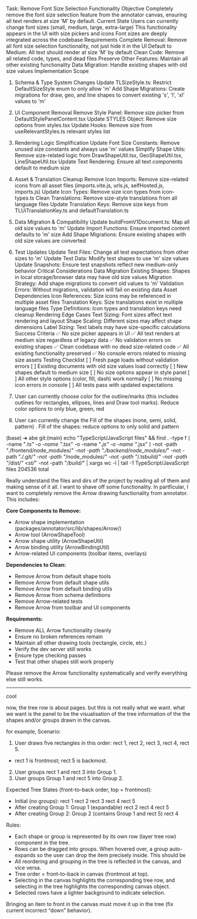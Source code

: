 Task: Remove Font Size Selection Functionality
Objective
Completely remove the font size selection feature from the annotator canvas, ensuring all text renders at size 'M' by default.
Current State
Users can currently change font sizes (small, medium, large, extra-large)
This functionality appears in the UI with size pickers and icons
Font sizes are deeply integrated across the codebase
Requirements
Complete Removal: Remove all font size selection functionality, not just hide it in the UI
Default to Medium: All text should render at size 'M' by default
Clean Code: Remove all related code, types, and dead files
Preserve Other Features: Maintain all other existing functionality
Data Migration: Handle existing shapes with old size values
Implementation Scope
1. Schema & Type System Changes
Update TLSizeStyle.ts: Restrict DefaultSizeStyle enum to only allow 'm'
Add Shape Migrations: Create migrations for draw, geo, and line shapes to convert existing 's', 'l', 'xl' values to 'm'
2. UI Component Removal
Remove Style Panel: Remove size picker from DefaultStylePanelContent.tsx
Update STYLES Object: Remove size options from styles.tsx
Update Hooks: Remove size from useRelevantStyles.ts relevant styles list
3. Rendering Logic Simplification
Update Font Size Constants: Remove unused size constants and always use 'm' values
Simplify Shape Utils: Remove size-related logic from DrawShapeUtil.tsx, GeoShapeUtil.tsx, LineShapeUtil.tsx
Update Text Rendering: Ensure all text components default to medium size
4. Asset & Translation Cleanup
Remove Icon Imports: Remove size-related icons from all asset files (imports.vite.js, urls.js, selfHosted.js, imports.js)
Update Icon Types: Remove size icon types from icon-types.ts
Clean Translations: Remove size-style translations from all language files
Update Translation Keys: Remove size keys from TLUiTranslationKey.ts and defaultTranslation.ts
5. Data Migration & Compatibility
Update buildFromV1Document.ts: Map all old size values to 'm'
Update Import Functions: Ensure imported content defaults to 'm' size
Add Shape Migrations: Ensure existing shapes with old size values are converted
6. Test Updates
Update Test Files: Change all test expectations from other sizes to 'm'
Update Test Data: Modify test shapes to use 'm' size values
Update Snapshots: Ensure test snapshots reflect new medium-only behavior
Critical Considerations
Data Migration
Existing Shapes: Shapes in local storage/browser data may have old size values
Migration Strategy: Add shape migrations to convert old values to 'm'
Validation Errors: Without migrations, validation will fail on existing data
Asset Dependencies
Icon References: Size icons may be referenced in multiple asset files
Translation Keys: Size translations exist in multiple language files
Type Definitions: Icon types and translation keys need cleanup
Rendering Edge Cases
Text Sizing: Font sizes affect text rendering and layout
Shape Scaling: Different sizes may affect shape dimensions
Label Sizing: Text labels may have size-specific calculations
Success Criteria
✅ No size picker appears in UI
✅ All text renders at medium size regardless of legacy data
✅ No validation errors on existing shapes
✅ Clean codebase with no dead size-related code
✅ All existing functionality preserved
✅ No console errors related to missing size assets
Testing Checklist
[ ] Fresh page loads without validation errors
[ ] Existing documents with old size values load correctly
[ ] New shapes default to medium size
[ ] No size options appear in style panel
[ ] All other style options (color, fill, dash) work normally
[ ] No missing icon errors in console
[ ] All tests pass with updated expectations






1. User can currently choose color for the outline/marks (this includes outlines for rectangles, ellipses, lines and Draw tool marks). Reduce color options to only blue, green, red

3. User can currently change the Fill of the shapes (none, semi, solid, pattern) . Fill of the shapes: reduce options to only solid and pattern





(base) ➜  abe git:(main) echo "TypeScript/JavaScript files" && find . -type f \( -name "*.ts" -o -name "*.tsx" -o -name "*.js" -o -name "*.jsx" \) -not -path "./frontend/node_modules/*" -not -path "./backend/node_modules/*" -not -path "./.git/*" -not -path "*/node_modules/*" -not -path "*/.tsbuild/*" -not -path "*/dist/*" 
<st/*" -not -path "*/build/*" | xargs wc -l | tail -1
TypeScript/JavaScript files
  204536 total



  

Really understand the files and dirs of the project by reading all of them and making sense of it all. I want to shave off some functionality. In partficular, I want to completely remove the Arrow drawing functionality from annotator. This includes:


**Core Components to Remove:**
- Arrow shape implementation (packages/annotator/src/lib/shapes/Arrow/)
- Arrow tool (ArrowShapeTool)
- Arrow shape utility (ArrowShapeUtil)
- Arrow binding utility (ArrowBindingUtil)
- Arrow-related UI components (toolbar items, overlays)

**Dependencies to Clean:**
- Remove Arrow from default shape tools
- Remove Arrow from default shape utils
- Remove Arrow from default binding utils
- Remove Arrow from schema definitions
- Remove Arrow-related tests
- Remove Arrow from toolbar and UI components

**Requirements:**
- Remove ALL Arrow functionality cleanly
- Ensure no broken references remain
- Maintain all other drawing tools (rectangle, circle, etc.)
- Verify the dev server still works
- Ensure type checking passes
- Test that other shapes still work properly

Please remove the Arrow functionality systematically and verify everything else still works.














------------




cool

now, the tree row is about pages. but this is not really what we want. what we want is the panel to be the visualisation of the tree information of the the shapes and/or groups drawn in the canvas.

for example, Scenario:
1. User draws five rectangles in this order: rect 1, rect 2, rect 3, rect 4, rect 5.
- rect 1 is frontmost; rect 5 is backmost.
2. User groups rect 1 and rect 3 into Group 1.
3. User groups Group 1 and rect 5 into Group 2.

Expected Tree States (front-to-back order, top = frontmost):

- Initial (no groups):
rect 1
rect 2
rect 3
rect 4
rect 5
- After creating Group 1:
Group 1 (expandable)
rect 2
rect 4
rect 5
- After creating Group 2:
Group 2 (contains Group 1 and rect 5)
rect 4

Rules:
- Each shape or group is represented by its own row (layer tree row) component in the tree.
- Rows can be dragged into groups. When hovered over, a group auto-expands so the user can drop the item precisely inside. This should be 
- All reordering and grouping in the tree is reflected in the canvas, and vice versa.
- Tree order = front-to-back in canvas (frontmost at top).
- Selecting in the canvas highlights the corresponding tree row, and selecting in the tree highlights the corresponding canvas object.
- Selected rows have a lighter background to indicate selection.

Bringing an item to front in the canvas must move it up in the tree (fix current incorrect “down” behavior).